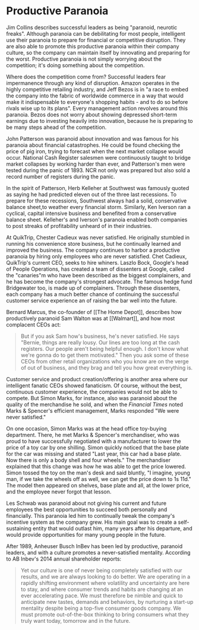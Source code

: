 # Productive Paranoia

Jim Collins describes successful leaders as being "paranoid, neurotic freaks". Although paranoia can be debilitating for most people, intelligent use their paranoia to prepare for financial or competitive disruption. They are also able to promote this productive paranoia within their company culture, so the company can maintain itself by innovating and preparing for the worst. Productive paranoia is not simply worrying about the competition; it's doing something about the competition.

Where does the competition come from? Successful leaders fear impermanence through any kind of disruption. Amazon operates in the highly competitive retailing industry, and Jeff Bezos is in "a race to embed the company into the fabric of worldwide commerce in a way that would make it indispensable to everyone's shopping habits - and to do so before rivals wise up to its plans". Every management action revolves around this paranoia. Bezos does not worry about showing depressed short-term earnings due to investing heavily into innovation, because he is preparing to be many steps ahead of the competition.

John Patterson was paranoid about innovation and was famous for his paranoia about financial catastrophes. He could be found checking the price of pig iron, trying to forecast when the next market collapse would occur. National Cash Register salesmen were continuously taught to bridge market collapses by working harder than ever, and Patterson's men were tested during the panic of 1893. NCR not only was prepared but also sold a record number of registers during the panic. 

In the spirit of Patterson, Herb Kelleher at Southwest was famously quoted as saying he had predicted eleven out of the three last recessions. To prepare for these recessions, Southwest always had a solid, conservative balance sheet,to weather every financial storm. Similarly, Ken Iverson ran a cyclical, capital intensive business and benefited from a conservative balance sheet. Kelleher's and Iverson's paranoia enabled both companies to post streaks of profitability unheard of in their industries.

At QuikTrip, Chester Cadieux was never satisfied. He originally stumbled in running his convenience store business, but he continually learned and improved the business. The company continues to harbor a productive paranoia by hiring only employees who are never satisfied. Chet Cadieux, QuikTrip's current CEO, seeks to hire whiners. Laszlo Bock, Google's head of People Operations, has created a team of dissenters at Google, called the "canaries"m who have been described as the biggest complainers, and he has become the company's strongest advocate. The famous hedge fund Bridgewater too, is made up of complainers. Through these dissenters, each company has a much better chance of continuing the successful customer service experience an of raising the bar well into the future.

Bernard Marcus, the co-founder of [[The Home Depot]], describes how productively paranoid Sam Walton was at [[Walmart]], and how most complacent CEOs act:

> But if you ask Sam how's business, he's never satisfied. He says "Bernie, things are really lousy. Our lines are too long at the cash registers. Our people aren't being helpful enough. I don't know what we're gonna do to get them motivated." Then you ask some of these CEOs from other retail organizations who you know are on the verge of out of business, and they brag and tell you how great everything is.

Customer service and product creation/offering is another area where our intelligent fanatic CEOs showed fanaticism. Of course, without the best, continuous customer experience, the companies would not be able to compete. But Simon Marks, for instance, also was paranoid about the quality of the merchandise he sold, and when the *Financial Times* noted Marks & Spencer's efficient management, Marks responded "We were never satisfied."

On one occasion, Simon Marks was at the head office toy-buying department. There, he met Marks & Spencer's merchandiser, who was proud to have successfully negotiated with a manufacturer to lower the price of a toy car by one shilling. Simon quickly noticed that the base plate for the car was missing and stated "Last year, this car had a base plate. Now there is only a body shell and four wheels." The merchandiser explained that this change was how he was able to get the price lowered. Simon tossed the toy on the man's desk and said bluntly, "I imagine, young man, if we take the wheels off as well, we can get the price down to 1s 11d." The model then appeared on shelves, base plate and all, at the lower price, and the employee never forgot that lesson.

Les Schwab was paranoid about not giving his current and future employees the best opportunities to succeed both personally and financially. This paranoia led him to continually tweak the company's incentive system as the company grew. His main goal was to create a self-sustaining entity that would outlast him, many years after his departure, and would provide opportunities for many young people in the future.

After 1989, Anheuser Busch InBev has been led by productive, paranoid leaders, and with a culture promotes a never-satisfied mentality. According to AB Inbev's 2014 annual shareholder reports:

> Yet our culture is one of never being completely satisfied with our results, and we are always looking to do better. We are operating in a rapidly shifting environment where volatility and uncertainty are here to stay, and where consumer trends and habits are changing at an ever accelerating pace. We must therefore be nimble and quick to anticipate new tastes, demands and behaviors, by nurturing a start-up mentality despite being a top-five consumer goods company. We must promote out-of-the-box thinking to bring consumers what they truly want today, tomorrow and in the future. 
